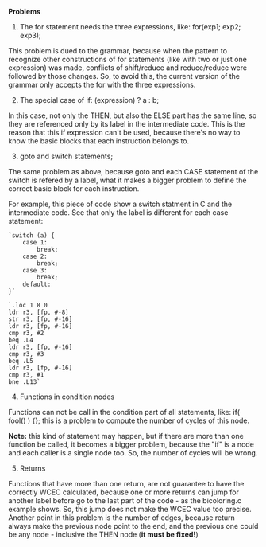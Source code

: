 
__**Problems**__

1. The for statement needs the three expressions, like: for(exp1; exp2; exp3);

This problem is dued to the grammar, because when the pattern to recognize other
constructions of for statements (like with two or just one expression) was made,
conflicts of shift/reduce and reduce/reduce were followed by those changes. So,
to avoid this, the current version of the grammar only accepts the for with the
three expressions.

2. The special case of if: (expression) ? a : b;

In this case, not only the THEN, but also the ELSE part has the same line, so
they are referenced only by its label in the intermediate code. This is the
reason that this if expression can't be used, because there's no way to know
the basic blocks that each instruction belongs to.

3. goto and switch statements;

The same problem as above, because goto and each CASE statement of the switch is
refered by a label, what it makes a bigger problem to define the correct basic
block for each instruction.

For example, this piece of code show a switch statment in C and the intermediate
code. See that only the label is different for each case statement:

	`switch (a) {
		case 1:
			break;
		case 2:
			break;
		case 3:
			break;
		default:
	}`

	`.loc 1 8 0
	ldr	r3, [fp, #-8]
	str	r3, [fp, #-16]
	ldr	r3, [fp, #-16]
	cmp	r3, #2
	beq	.L4
	ldr	r3, [fp, #-16]
	cmp	r3, #3
	beq	.L5
	ldr	r3, [fp, #-16]
	cmp	r3, #1
	bne	.L13`


4. Functions in condition nodes

Functions can not be call in the condition part of all statements, like:
if( fool() ) {}; this is a problem to compute the number of cycles of this node.

**Note:** this kind of statement may happen, but if there are more than one
function be called, it becomes a bigger problem, because the "if" is a node and
each caller is a single node too. So, the number of cycles will be wrong.

5. Returns

Functions that have more than one return, are not guarantee to have the
correctly WCEC calculated, because one or more returns can jump for another
label before go to the last part of the code - as the bicoloring.c example
shows. So, this jump does not make the WCEC value too precise. Another point in
this problem is the number of edges, because return always make the previous
node point to the end, and the previous one could be any node - inclusive the
THEN node (__it must be fixed!__)

